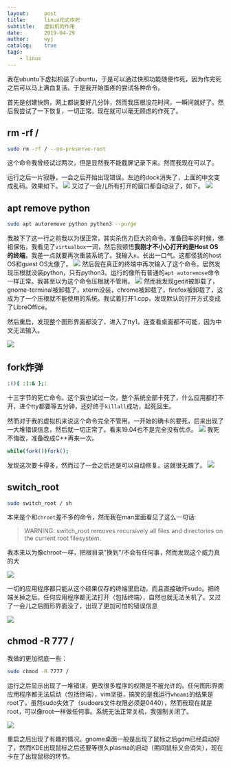 ```yaml
---
layout:		post
title:		linux花式作死
subtitle:	虚拟机的作用
date:		2019-04-29
author:		wyj
catalog:	true
tags:
    - linux
---
```


我在ubuntu下虚拟机装了ubuntu，于是可以通过快照功能随便作死，因为作完死之后可以马上满血复活。于是我开始蛋疼的尝试各种命令。

首先是创建快照，网上都说要好几分钟，然而我压根没花时间，一瞬间就好了。然后我尝试了一下恢复，一切正常。现在就可以毫无顾虑的作死了。

rm -rf /
--
```bash
sudo rm -rf / --no-preserve-root
```

这个命令我曾经试过两次，但是显然我不能截屏记录下来。然而我现在可以了。

运行之后一片寂静，一会之后开始出现错误。左边的dock消失了，上面的中文变成乱码。效果如下。
![](https://i.loli.net/2019/04/29/5cc6aec226abb.png
)
又过了一会儿所有打开的窗口都自动没了，如下。
![](https://i.loli.net/2019/04/29/5cc6aec2993d6.png
)

apt remove python
--
```bash
sudo apt autoremove python python3 --purge
```
我敲下了这一行之前我以为很正常，其实杀伤力巨大的命令。准备回车的时候，佛祖保佑，我看见了`virtualbox`一词，然后我顿悟**我刚才不小心打开的是Host OS的终端**，我差一点就要再次重装系统了。我输入`n`，长出一口气。这都怪我的host OS和guest OS太像了。
![](https://i.loli.net/2019/04/29/5cc6aec23f8bd.png
)
然后我在真正的终端中再次输入了这个命令。居然发现压根就没装python，只有python3。运行的像所有普通的`apt autoremove`命令一样正常。我甚至以为这个命令压根就不管用。
![](https://i.loli.net/2019/04/29/5cc6aec2d5aed.png
)
然而我发现gedit被卸载了，gnome-terminal被卸载了，xterm没装，chrome被卸载了，firefox被卸载了，这成为了一个压根就不能使用的系统。我试着打开1.cpp，发现默认的打开方式变成了LibreOffice。

然后重启，发现整个图形界面都没了，进入了tty1。连查看桌面都不可能，因为中文无法输入。

![](https://i.loli.net/2019/04/29/5cc6aec0d6b5f.png
)

fork炸弹
--
```bash
:(){ :|:& };:
```
十三字节的死亡命令。这个我也试过一次，整个系统全部卡死了，什么应用都打不开，进个tty都要等五分钟，还好终于`killall`成功，起死回生。

然而对于我的虚拟机来说这个命令完全不管用。一开始的确卡的要死，后来出现了一大堆错误信息，然后就一切正常了。看来19.04也不是完全没有优点。
![](https://i.loli.net/2019/04/29/5cc6aec2ab38d.png
)
我死不悔改，准备改成C++再来一次。
```bash
while(fork())fork();
```
发现这次要卡得多，然而过了一会之后还是可以自动修复。这就很无趣了。
![](https://i.loli.net/2019/04/29/5cc6b3602c967.png)

switch_root
--
```bash
sudo switch_root / sh
```
本来是个和`chroot`差不多的命令，然而我在man里面看见了这么一句话:
> WARNING:  switch_root  removes recursively all files and directories on  
       the current root filesystem.

我本来以为像chroot一样，把根目录"换到"/不会有任何事，然而发现这个威力真的大

![](https://i.loli.net/2019/05/08/5cd2dbf89d8e8.png
)

一切的应用程序都只能从这个硕果仅存的终端里启动，而且直接破坏sudo。把终端关掉之后，任何应用程序都无法打开（包括终端），自然也就无法关机了。又过了一会儿之后图形界面没了，出现了更加可怕的错误信息

![](https://i.loli.net/2019/05/08/5cd2dca281909.png
)

chmod -R 777 /
--
我做的更加彻底一些：
```bash
sudo chmod -R 7777 /
```
运行之后显示出现了一堆错误，更改很多程序的权限是不被允许的。任何图形界面应用程序都无法启动（包括终端），vim坚挺，搞笑的是我运行`whoami`的结果是root了。虽然sudo失效了（sudoers文件权限必须是0440），然而我现在就是root，可以像root一样做任何事。系统无法正常关机，我强制关闭了。

![](https://i.loli.net/2019/06/27/5d14ccd3f026f87102.png
)

重启之后出现了有趣的情况。gnome桌面一般是出现了鼠标之后gdm已经启动好了，然而KDE出现鼠标之后还要等很久plasma的启动（期间鼠标又会消失），现在卡在了出现鼠标的环节。

